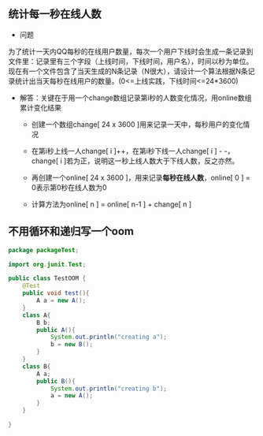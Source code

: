 ## 统计每一秒在线人数

- 问题

为了统计一天内QQ每秒的在线用户数量，每次一个用户下线时会生成一条记录到文件里：记录里有三个字段（上线时间，下线时间，用户名），时间以秒为单位。现在有一个文件包含了当天生成的N条记录（N很大），请设计一个算法根据N条记录统计出当天每秒在线用户的数量。(0<=上线实践，下线时间<=24*3600)

- 解答：关键在于用一个change数组记录第i秒的人数变化情况，用online数组累计变化结果
  - 创建一个数组change[ 24 x 3600 ]用来记录一天中，每秒用户的变化情况

  - 在第i秒上线一人change[ i ]++，在第i秒下线一人change[ i ] - -，change[ i ]若为正，说明这一秒上线人数大于下线人数，反之亦然。

  - 再创建一个online[ 24 x 3600 ]，用来记录**每秒在线人数**，online[ 0 ] = 0表示第0秒在线人数为0

  - 计算方法为online[ n ] = online[ n-1 ] + change[ n ]



## 不用循环和递归写一个oom

```java
package packageTest;

import org.junit.Test;

public class TestOOM {
    @Test
    public void test(){
        A a = new A();
    }
    class A{
        B b;
        public A(){
            System.out.println("creating a");
            b = new B();
        }
    }
    class B{
        A a;
        public B(){
            System.out.println("creating b");
            a = new A();
        }
    }

}
```